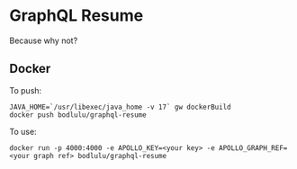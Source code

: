 # GraphQL Resume

Because why not?

## Docker

To push:

```shell
JAVA_HOME=`/usr/libexec/java_home -v 17` gw dockerBuild
docker push bodlulu/graphql-resume
```

To use:

```shell
docker run -p 4000:4000 -e APOLLO_KEY=<your key> -e APOLLO_GRAPH_REF=<your graph ref> bodlulu/graphql-resume
```
